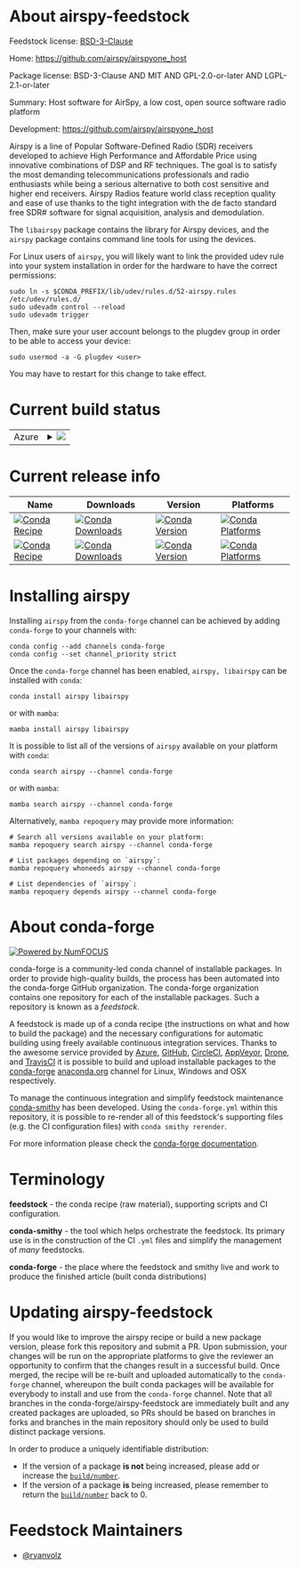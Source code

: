 About airspy-feedstock
======================

Feedstock license: [BSD-3-Clause](https://github.com/conda-forge/airspy-feedstock/blob/main/LICENSE.txt)

Home: https://github.com/airspy/airspyone_host

Package license: BSD-3-Clause AND MIT AND GPL-2.0-or-later AND LGPL-2.1-or-later

Summary: Host software for AirSpy, a low cost, open source software radio platform

Development: https://github.com/airspy/airspyone_host

Airspy is a line of Popular Software-Defined Radio (SDR) receivers
developed to achieve High Performance and Affordable Price using innovative
combinations of DSP and RF techniques. The goal is to satisfy the most
demanding telecommunications professionals and radio enthusiasts while
being a serious alternative to both cost sensitive and higher end
receivers. Airspy Radios feature world class reception quality and ease of
use thanks to the tight integration with the de facto standard free SDR#
software for signal acquisition, analysis and demodulation.

The `libairspy` package contains the library for Airspy devices, and the
`airspy` package contains command line tools for using the devices.

For Linux users of `airspy`, you will likely want to link the provided
udev rule into your system installation in order for the hardware to have
the correct permissions:

    sudo ln -s $CONDA_PREFIX/lib/udev/rules.d/52-airspy.rules /etc/udev/rules.d/
    sudo udevadm control --reload
    sudo udevadm trigger

Then, make sure your user account belongs to the plugdev group in order to
be able to access your device:

    sudo usermod -a -G plugdev <user>

You may have to restart for this change to take effect.


Current build status
====================


<table>
    
  <tr>
    <td>Azure</td>
    <td>
      <details>
        <summary>
          <a href="https://dev.azure.com/conda-forge/feedstock-builds/_build/latest?definitionId=13511&branchName=main">
            <img src="https://dev.azure.com/conda-forge/feedstock-builds/_apis/build/status/airspy-feedstock?branchName=main">
          </a>
        </summary>
        <table>
          <thead><tr><th>Variant</th><th>Status</th></tr></thead>
          <tbody><tr>
              <td>linux_64</td>
              <td>
                <a href="https://dev.azure.com/conda-forge/feedstock-builds/_build/latest?definitionId=13511&branchName=main">
                  <img src="https://dev.azure.com/conda-forge/feedstock-builds/_apis/build/status/airspy-feedstock?branchName=main&jobName=linux&configuration=linux%20linux_64_" alt="variant">
                </a>
              </td>
            </tr><tr>
              <td>linux_aarch64</td>
              <td>
                <a href="https://dev.azure.com/conda-forge/feedstock-builds/_build/latest?definitionId=13511&branchName=main">
                  <img src="https://dev.azure.com/conda-forge/feedstock-builds/_apis/build/status/airspy-feedstock?branchName=main&jobName=linux&configuration=linux%20linux_aarch64_" alt="variant">
                </a>
              </td>
            </tr><tr>
              <td>linux_ppc64le</td>
              <td>
                <a href="https://dev.azure.com/conda-forge/feedstock-builds/_build/latest?definitionId=13511&branchName=main">
                  <img src="https://dev.azure.com/conda-forge/feedstock-builds/_apis/build/status/airspy-feedstock?branchName=main&jobName=linux&configuration=linux%20linux_ppc64le_" alt="variant">
                </a>
              </td>
            </tr><tr>
              <td>osx_64</td>
              <td>
                <a href="https://dev.azure.com/conda-forge/feedstock-builds/_build/latest?definitionId=13511&branchName=main">
                  <img src="https://dev.azure.com/conda-forge/feedstock-builds/_apis/build/status/airspy-feedstock?branchName=main&jobName=osx&configuration=osx%20osx_64_" alt="variant">
                </a>
              </td>
            </tr><tr>
              <td>osx_arm64</td>
              <td>
                <a href="https://dev.azure.com/conda-forge/feedstock-builds/_build/latest?definitionId=13511&branchName=main">
                  <img src="https://dev.azure.com/conda-forge/feedstock-builds/_apis/build/status/airspy-feedstock?branchName=main&jobName=osx&configuration=osx%20osx_arm64_" alt="variant">
                </a>
              </td>
            </tr><tr>
              <td>win_64</td>
              <td>
                <a href="https://dev.azure.com/conda-forge/feedstock-builds/_build/latest?definitionId=13511&branchName=main">
                  <img src="https://dev.azure.com/conda-forge/feedstock-builds/_apis/build/status/airspy-feedstock?branchName=main&jobName=win&configuration=win%20win_64_" alt="variant">
                </a>
              </td>
            </tr>
          </tbody>
        </table>
      </details>
    </td>
  </tr>
</table>

Current release info
====================

| Name | Downloads | Version | Platforms |
| --- | --- | --- | --- |
| [![Conda Recipe](https://img.shields.io/badge/recipe-airspy-green.svg)](https://anaconda.org/conda-forge/airspy) | [![Conda Downloads](https://img.shields.io/conda/dn/conda-forge/airspy.svg)](https://anaconda.org/conda-forge/airspy) | [![Conda Version](https://img.shields.io/conda/vn/conda-forge/airspy.svg)](https://anaconda.org/conda-forge/airspy) | [![Conda Platforms](https://img.shields.io/conda/pn/conda-forge/airspy.svg)](https://anaconda.org/conda-forge/airspy) |
| [![Conda Recipe](https://img.shields.io/badge/recipe-libairspy-green.svg)](https://anaconda.org/conda-forge/libairspy) | [![Conda Downloads](https://img.shields.io/conda/dn/conda-forge/libairspy.svg)](https://anaconda.org/conda-forge/libairspy) | [![Conda Version](https://img.shields.io/conda/vn/conda-forge/libairspy.svg)](https://anaconda.org/conda-forge/libairspy) | [![Conda Platforms](https://img.shields.io/conda/pn/conda-forge/libairspy.svg)](https://anaconda.org/conda-forge/libairspy) |

Installing airspy
=================

Installing `airspy` from the `conda-forge` channel can be achieved by adding `conda-forge` to your channels with:

```
conda config --add channels conda-forge
conda config --set channel_priority strict
```

Once the `conda-forge` channel has been enabled, `airspy, libairspy` can be installed with `conda`:

```
conda install airspy libairspy
```

or with `mamba`:

```
mamba install airspy libairspy
```

It is possible to list all of the versions of `airspy` available on your platform with `conda`:

```
conda search airspy --channel conda-forge
```

or with `mamba`:

```
mamba search airspy --channel conda-forge
```

Alternatively, `mamba repoquery` may provide more information:

```
# Search all versions available on your platform:
mamba repoquery search airspy --channel conda-forge

# List packages depending on `airspy`:
mamba repoquery whoneeds airspy --channel conda-forge

# List dependencies of `airspy`:
mamba repoquery depends airspy --channel conda-forge
```


About conda-forge
=================

[![Powered by
NumFOCUS](https://img.shields.io/badge/powered%20by-NumFOCUS-orange.svg?style=flat&colorA=E1523D&colorB=007D8A)](https://numfocus.org)

conda-forge is a community-led conda channel of installable packages.
In order to provide high-quality builds, the process has been automated into the
conda-forge GitHub organization. The conda-forge organization contains one repository
for each of the installable packages. Such a repository is known as a *feedstock*.

A feedstock is made up of a conda recipe (the instructions on what and how to build
the package) and the necessary configurations for automatic building using freely
available continuous integration services. Thanks to the awesome service provided by
[Azure](https://azure.microsoft.com/en-us/services/devops/), [GitHub](https://github.com/),
[CircleCI](https://circleci.com/), [AppVeyor](https://www.appveyor.com/),
[Drone](https://cloud.drone.io/welcome), and [TravisCI](https://travis-ci.com/)
it is possible to build and upload installable packages to the
[conda-forge](https://anaconda.org/conda-forge) [anaconda.org](https://anaconda.org/)
channel for Linux, Windows and OSX respectively.

To manage the continuous integration and simplify feedstock maintenance
[conda-smithy](https://github.com/conda-forge/conda-smithy) has been developed.
Using the ``conda-forge.yml`` within this repository, it is possible to re-render all of
this feedstock's supporting files (e.g. the CI configuration files) with ``conda smithy rerender``.

For more information please check the [conda-forge documentation](https://conda-forge.org/docs/).

Terminology
===========

**feedstock** - the conda recipe (raw material), supporting scripts and CI configuration.

**conda-smithy** - the tool which helps orchestrate the feedstock.
                   Its primary use is in the construction of the CI ``.yml`` files
                   and simplify the management of *many* feedstocks.

**conda-forge** - the place where the feedstock and smithy live and work to
                  produce the finished article (built conda distributions)


Updating airspy-feedstock
=========================

If you would like to improve the airspy recipe or build a new
package version, please fork this repository and submit a PR. Upon submission,
your changes will be run on the appropriate platforms to give the reviewer an
opportunity to confirm that the changes result in a successful build. Once
merged, the recipe will be re-built and uploaded automatically to the
`conda-forge` channel, whereupon the built conda packages will be available for
everybody to install and use from the `conda-forge` channel.
Note that all branches in the conda-forge/airspy-feedstock are
immediately built and any created packages are uploaded, so PRs should be based
on branches in forks and branches in the main repository should only be used to
build distinct package versions.

In order to produce a uniquely identifiable distribution:
 * If the version of a package **is not** being increased, please add or increase
   the [``build/number``](https://docs.conda.io/projects/conda-build/en/latest/resources/define-metadata.html#build-number-and-string).
 * If the version of a package **is** being increased, please remember to return
   the [``build/number``](https://docs.conda.io/projects/conda-build/en/latest/resources/define-metadata.html#build-number-and-string)
   back to 0.

Feedstock Maintainers
=====================

* [@ryanvolz](https://github.com/ryanvolz/)

